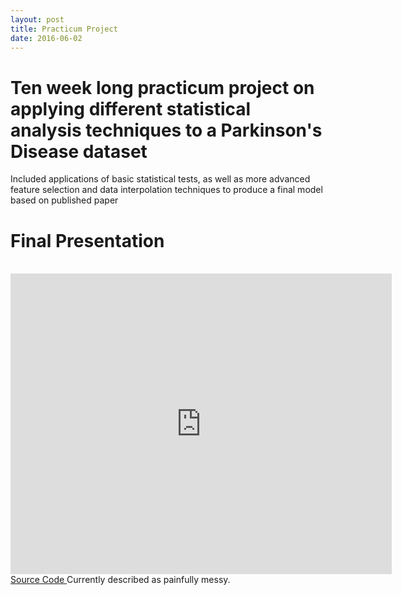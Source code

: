 ```yaml
---
layout: post
title: Practicum Project
date: 2016-06-02
---
```

# Ten week long practicum project on applying different statistical analysis techniques to a Parkinson's Disease dataset<br>
Included applications of basic statistical tests, as well as more advanced feature selection and data interpolation techniques to produce a final model based on published paper

# Final Presentation
<br>
<iframe src='https://onedrive.live.com/embed?cid=F32ADCA82DC0EDAC&resid=F32ADCA82DC0EDAC%21105&authkey=ANYoMyvIYvZgkHs&em=2&wdAr=1.3333333333333333' width='610px' height='481px' frameborder='0'>This is an embedded <a target='_blank' href='https://office.com'>Microsoft Office</a> presentation, powered by <a target='_blank' href='https://office.com/webapps'>Office Online</a>.
</iframe>
<br>
<a class="poem-title" href="https://github.com/jvmakin/Practicum-Project"> Source Code </a>
Currently described as painfully messy.
